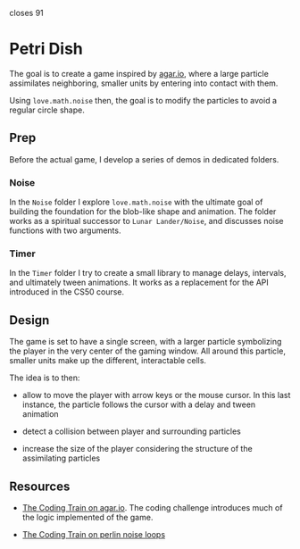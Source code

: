 closes 91

# Petri Dish

The goal is to create a game inspired by [agar.io](https://en.wikipedia.org/wiki/Agar.io), where a large particle assimilates neighboring, smaller units by entering into contact with them.

Using `love.math.noise` then, the goal is to modify the particles to avoid a regular circle shape.

## Prep

Before the actual game, I develop a series of demos in dedicated folders.

### Noise

In the `Noise` folder I explore `love.math.noise` with the ultimate goal of building the foundation for the blob-like shape and animation. The folder works as a spiritual successor to `Lunar Lander/Noise`, and discusses noise functions with two arguments.

### Timer

In the `Timer` folder I try to create a small library to manage delays, intervals, and ultimately tween animations. It works as a replacement for the API introduced in the CS50 course.

## Design

The game is set to have a single screen, with a larger particle symbolizing the player in the very center of the gaming window. All around this particle, smaller units make up the different, interactable cells.

The idea is to then:

- allow to move the player with arrow keys or the mouse cursor. In this last instance, the particle follows the cursor with a delay and tween animation

- detect a collision between player and surrounding particles

- increase the size of the player considering the structure of the assimilating particles

## Resources

- [The Coding Train on agar.io](https://thecodingtrain.com/CodingChallenges/032.1-agar.html). The coding challenge introduces much of the logic implemented of the game.

- [The Coding Train on perlin noise loops](https://thecodingtrain.com/CodingChallenges/136.1-polar-perlin-noise-loops.html)
